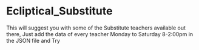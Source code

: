 # Ecliptical_Substitute
This will suggest you with some of the Substitute teachers available out there, Just add the data of every teacher Monday to Saturday 8-2:00pm in the JSON file and Try
